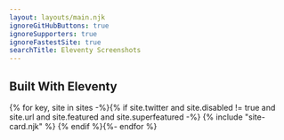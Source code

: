 ```yaml
---
layout: layouts/main.njk
ignoreGitHubButtons: true
ignoreSupporters: true
ignoreFastestSite: true
searchTitle: Eleventy Screenshots
---
```

## Built With Eleventy

<div class="sites-vert">
  <div class="lo-grid">
{% for key, site in sites -%}{% if site.twitter and site.disabled != true and site.url and site.featured and site.superfeatured -%}
  {% include "site-card.njk" %}
{% endif %}{%- endfor %}
  </div>
</div>